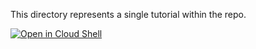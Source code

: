 This directory represents a single tutorial within the repo. 


[![Open in Cloud Shell](http://www.gstatic.com/cloudssh/images/open-btn.svg)](https://console.cloud.google.com/cloudshell/editor?cloudshell_git_repo=https://github.com/cgrant/cloudshell-tutorial.git&cloudshell_tutorial=project-a/docs/tutorial.md&cloudshellonly=true)